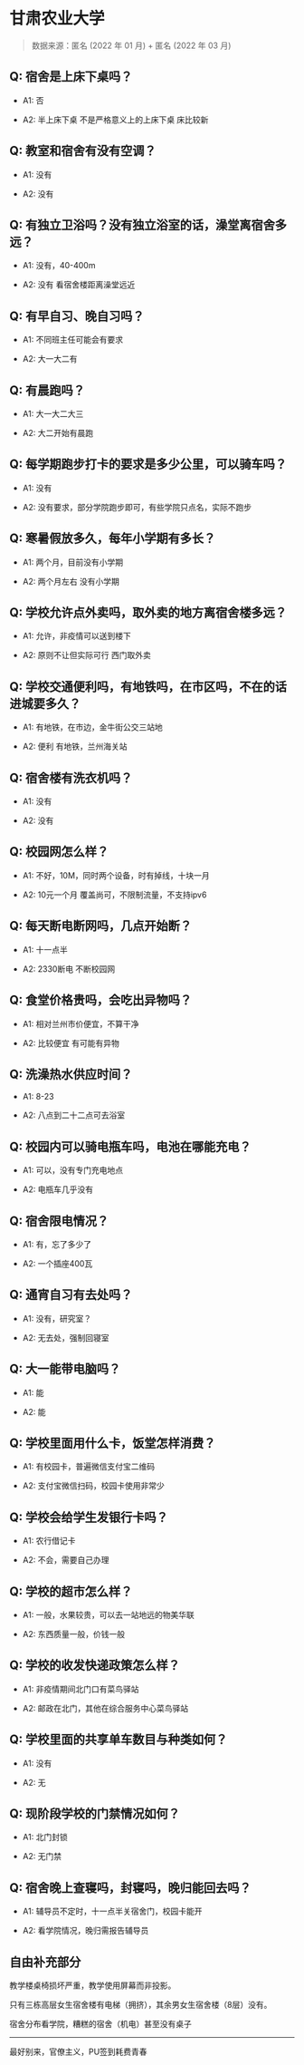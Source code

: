 # 甘肃农业大学

> 数据来源：匿名 (2022 年 01 月) + 匿名 (2022 年 03 月)

## Q: 宿舍是上床下桌吗？

- A1: 否

- A2: 半上床下桌 不是严格意义上的上床下桌 床比较新

## Q: 教室和宿舍有没有空调？

- A1: 没有

- A2: 没有

## Q: 有独立卫浴吗？没有独立浴室的话，澡堂离宿舍多远？

- A1: 没有，40-400m

- A2: 没有 看宿舍楼距离澡堂远近

## Q: 有早自习、晚自习吗？

- A1: 不同班主任可能会有要求

- A2: 大一大二有

## Q: 有晨跑吗？

- A1: 大一大二大三

- A2: 大二开始有晨跑

## Q: 每学期跑步打卡的要求是多少公里，可以骑车吗？

- A1: 没有

- A2: 没有要求，部分学院跑步即可，有些学院只点名，实际不跑步

## Q: 寒暑假放多久，每年小学期有多长？

- A1: 两个月，目前没有小学期

- A2: 两个月左右 没有小学期

## Q: 学校允许点外卖吗，取外卖的地方离宿舍楼多远？

- A1: 允许，非疫情可以送到楼下

- A2: 原则不让但实际可行 西门取外卖

## Q: 学校交通便利吗，有地铁吗，在市区吗，不在的话进城要多久？

- A1: 有地铁，在市边，金牛街公交三站地

- A2: 便利 有地铁，兰州海关站

## Q: 宿舍楼有洗衣机吗？

- A1: 没有

- A2: 没有

## Q: 校园网怎么样？

- A1: 不好，10M，同时两个设备，时有掉线，十块一月

- A2: 10元一个月 覆盖尚可，不限制流量，不支持ipv6

## Q: 每天断电断网吗，几点开始断？

- A1: 十一点半

- A2: 2330断电 不断校园网

## Q: 食堂价格贵吗，会吃出异物吗？

- A1: 相对兰州市价便宜，不算干净

- A2: 比较便宜 有可能有异物

## Q: 洗澡热水供应时间？

- A1: 8-23

- A2: 八点到二十二点可去浴室

## Q: 校园内可以骑电瓶车吗，电池在哪能充电？

- A1: 可以，没有专门充电地点

- A2: 电瓶车几乎没有

## Q: 宿舍限电情况？

- A1: 有，忘了多少了

- A2: 一个插座400瓦

## Q: 通宵自习有去处吗？

- A1: 没有，研究室？

- A2: 无去处，强制回寝室

## Q: 大一能带电脑吗？

- A1: 能

- A2: 能

## Q: 学校里面用什么卡，饭堂怎样消费？

- A1: 有校园卡，普遍微信支付宝二维码

- A2: 支付宝微信扫码，校园卡使用非常少

## Q: 学校会给学生发银行卡吗？

- A1: 农行借记卡

- A2: 不会，需要自己办理

## Q: 学校的超市怎么样？

- A1: 一般，水果较贵，可以去一站地远的物美华联

- A2: 东西质量一般，价钱一般

## Q: 学校的收发快递政策怎么样？

- A1: 非疫情期间北门口有菜鸟驿站

- A2: 邮政在北门，其他在综合服务中心菜鸟驿站

## Q: 学校里面的共享单车数目与种类如何？

- A1: 没有

- A2: 无

## Q: 现阶段学校的门禁情况如何？

- A1: 北门封锁

- A2: 无门禁

## Q: 宿舍晚上查寝吗，封寝吗，晚归能回去吗？

- A1: 辅导员不定时，十一点半关宿舍门，校园卡能开

- A2: 看学院情况，晚归需报告辅导员

## 自由补充部分

教学楼桌椅损坏严重，教学使用屏幕而非投影。

只有三栋高层女生宿舍楼有电梯（拥挤），其余男女生宿舍楼（8层）没有。

宿舍分布看学院，糟糕的宿舍（机电）甚至没有桌子

***

最好别来，官僚主义，PU签到耗费青春